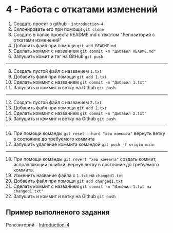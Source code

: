 # 4 - Работа с откатами изменений

1. Создать проект в github - `introduction-4`
2. Склонировать его при помощи `git clone`
3. Создать в папке проекта README.md c текстом "Репозиторий с откатами изменений"
4. Добавить файл при помощи `git add README.md`
5. Сделать коммит с названием `git commit -m "Добавил README.md"`
7. Запушить комит и тэг на GitHub `git push`
---
8. Создать пустой файл с названием `1.txt`
9. Добавить файл при помощи `git add 1.txt`
10. Сделать коммит с названием `git commit -m "Добавил 1.txt"`
11. Запушить и коммит и ветку на Github `git push`
---
12. Создать пустой файл с названием `2.txt`
13. Добавить файл при помощи `git add 2.txt`
14. Сделать коммит с названием `git commit -m "Добавил 2.txt"`
15. Запушить и коммит и ветку на Github `git push`
---
16. При помощи команды `git reset --hard "хэш коммита"` вернуть ветку в состояние до требуемого коммита
17. Запушить удаление коммита командой `git push -f origin main`
---
18. При помощи команды `git revert "хеш коммита"` создать коммит, исправляющий ошибки, вернув ветку в состояние до требуемого коммита.
19. Изменить название файла с `1.txt` на `changed1.txt`
20. Добавить файл при помощи `git add changed1.txt`
21. Сделать коммит с названием `git commit -m "Изменил 1.txt на changed1.txt"`
22. Запушить и коммит и ветку на Github `git push`

## Пример выполненого задания

Репозиторий - [Introduction-4](https://github.com/TheHexReader/introduction-4)